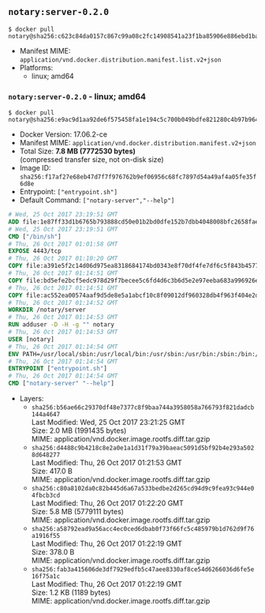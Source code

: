 ## `notary:server-0.2.0`

```console
$ docker pull notary@sha256:c623c84da0157c867c99a08c2fc14908541a23f1ba85906e886ebd1baddeccef
```

-	Manifest MIME: `application/vnd.docker.distribution.manifest.list.v2+json`
-	Platforms:
	-	linux; amd64

### `notary:server-0.2.0` - linux; amd64

```console
$ docker pull notary@sha256:e9ac9d1aa92de6f575458fa1e194c5c700b049bdfe821280c4b97b964228042a
```

-	Docker Version: 17.06.2-ce
-	Manifest MIME: `application/vnd.docker.distribution.manifest.v2+json`
-	Total Size: **7.8 MB (7772530 bytes)**  
	(compressed transfer size, not on-disk size)
-	Image ID: `sha256:f17af27e68eb47d7f7f976762b9ef06956c68fc7897d54a49af4a05fe35f6d8e`
-	Entrypoint: `["entrypoint.sh"]`
-	Default Command: `["notary-server","--help"]`

```dockerfile
# Wed, 25 Oct 2017 23:19:51 GMT
ADD file:1e87ff33d1b6765b793888cd50e01b2bd0dfe152b7dbb4048008bfc2658faea7 in / 
# Wed, 25 Oct 2017 23:19:51 GMT
CMD ["/bin/sh"]
# Thu, 26 Oct 2017 01:01:58 GMT
EXPOSE 4443/tcp
# Thu, 26 Oct 2017 01:10:20 GMT
COPY file:a391e5f2c14d06d975ea8318684174bd0343e8f70df4fe7df6c5f843b4577f75 in /notary/server/ 
# Thu, 26 Oct 2017 01:14:51 GMT
COPY file:bd5efe2bcf5edc978d29f7becee5c6fd4d6c3b6d5e2e97eeba683a996926ebe6 in /notary/server/ 
# Thu, 26 Oct 2017 01:14:51 GMT
COPY file:ac552ea00574aaf9d5de8e5a1abcf10c8f09012df960328db4f963f404e2d409 in /notary/server/ 
# Thu, 26 Oct 2017 01:14:52 GMT
WORKDIR /notary/server
# Thu, 26 Oct 2017 01:14:53 GMT
RUN adduser -D -H -g "" notary
# Thu, 26 Oct 2017 01:14:53 GMT
USER [notary]
# Thu, 26 Oct 2017 01:14:54 GMT
ENV PATH=/usr/local/sbin:/usr/local/bin:/usr/sbin:/usr/bin:/sbin:/bin:/notary/server
# Thu, 26 Oct 2017 01:14:54 GMT
ENTRYPOINT ["entrypoint.sh"]
# Thu, 26 Oct 2017 01:14:54 GMT
CMD ["notary-server" "--help"]
```

-	Layers:
	-	`sha256:b56ae66c29370df48e7377c8f9baa744a3958058a766793f821dadcb144a4647`  
		Last Modified: Wed, 25 Oct 2017 23:21:25 GMT  
		Size: 2.0 MB (1991435 bytes)  
		MIME: application/vnd.docker.image.rootfs.diff.tar.gzip
	-	`sha256:d4488c9b4218c8e2a0e1a1d31f79a39baeac5091d5bf92b4e293a5028d648277`  
		Last Modified: Thu, 26 Oct 2017 01:21:53 GMT  
		Size: 417.0 B  
		MIME: application/vnd.docker.image.rootfs.diff.tar.gzip
	-	`sha256:c80a8102da0c82b445d6a67a533bedbe2d265cd94d9c9fea93c944e04fbcb3cd`  
		Last Modified: Thu, 26 Oct 2017 01:22:20 GMT  
		Size: 5.8 MB (5779111 bytes)  
		MIME: application/vnd.docker.image.rootfs.diff.tar.gzip
	-	`sha256:a58792ead9a56acc4ec0ced6dbab0f73f66fc5c485979b1d762d9f76a1916f55`  
		Last Modified: Thu, 26 Oct 2017 01:22:19 GMT  
		Size: 378.0 B  
		MIME: application/vnd.docker.image.rootfs.diff.tar.gzip
	-	`sha256:fab3a415606de3df7929edfb5c47aee8330af8ce54d6266036d6fe5e16f75a1c`  
		Last Modified: Thu, 26 Oct 2017 01:22:19 GMT  
		Size: 1.2 KB (1189 bytes)  
		MIME: application/vnd.docker.image.rootfs.diff.tar.gzip
